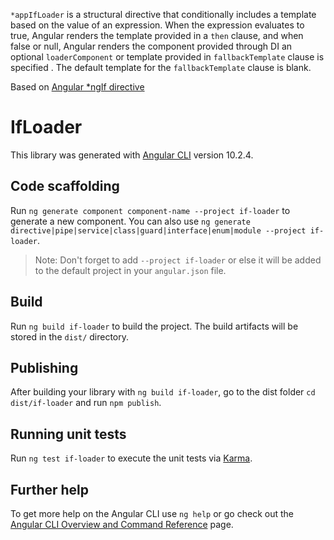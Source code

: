  `*appIfLoader` is a structural directive that conditionally includes a template based on the value of
  an expression.
  When the expression evaluates to true, Angular renders the template
  provided in a `then` clause, and when false or null,
  Angular renders the component provided through DI an optional `loaderComponent` or template provided in `fallbackTemplate` clause is specified . The default template for the `fallbackTemplate` clause is blank.

  Based on [Angular *ngIf directive](https://github.com/angular/angular/blob/bdf13fe376b3a99ce28616df64c2fd43953d4175/packages/common/src/directives/ng_if.ts)

# IfLoader

This library was generated with [Angular CLI](https://github.com/angular/angular-cli) version 10.2.4.

## Code scaffolding

Run `ng generate component component-name --project if-loader` to generate a new component. You can also use `ng generate directive|pipe|service|class|guard|interface|enum|module --project if-loader`.
> Note: Don't forget to add `--project if-loader` or else it will be added to the default project in your `angular.json` file. 

## Build

Run `ng build if-loader` to build the project. The build artifacts will be stored in the `dist/` directory.

## Publishing

After building your library with `ng build if-loader`, go to the dist folder `cd dist/if-loader` and run `npm publish`.

## Running unit tests

Run `ng test if-loader` to execute the unit tests via [Karma](https://karma-runner.github.io).

## Further help

To get more help on the Angular CLI use `ng help` or go check out the [Angular CLI Overview and Command Reference](https://angular.io/cli) page.
